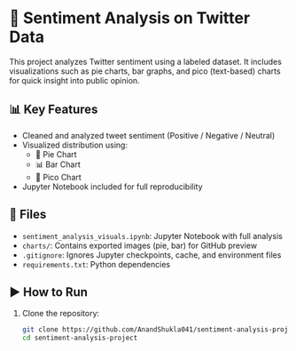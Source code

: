 # 🧠 Sentiment Analysis on Twitter Data

This project analyzes Twitter sentiment using a labeled dataset. It includes visualizations such as pie charts, bar graphs, and pico (text-based) charts for quick insight into public opinion.

## 📊 Key Features
- Cleaned and analyzed tweet sentiment (Positive / Negative / Neutral)
- Visualized distribution using:
  - 🥧 Pie Chart
  - 📊 Bar Chart
  - 🧱 Pico Chart
- Jupyter Notebook included for full reproducibility

## 📁 Files
- `sentiment_analysis_visuals.ipynb`: Jupyter Notebook with full analysis
- `charts/`: Contains exported images (pie, bar) for GitHub preview
- `.gitignore`: Ignores Jupyter checkpoints, cache, and environment files
- `requirements.txt`: Python dependencies

## ▶️ How to Run
1. Clone the repository:
   ```bash
   git clone https://github.com/AnandShukla041/sentiment-analysis-project.git
   cd sentiment-analysis-project
